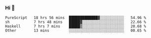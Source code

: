 ### Hi 👋

<!--START_SECTION:waka-->

```text
PureScript   18 hrs 56 mins  █████████████▓░░░░░░░░░░░   54.96 %
sh           7 hrs 48 mins   █████▓░░░░░░░░░░░░░░░░░░░   22.66 %
Haskell      7 hrs 7 mins    █████▒░░░░░░░░░░░░░░░░░░░   20.68 %
Other        13 mins         ░░░░░░░░░░░░░░░░░░░░░░░░░   00.65 %
```

<!--END_SECTION:waka-->
